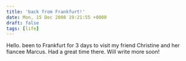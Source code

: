 ```yaml
---
title: 'back from Frankfurt!'
date: Mon, 15 Dec 2008 19:21:55 +0000
draft: false
tags: [life]
---
```


Hello. been to Frankfurt for 3 days to visit my friend Christine and her fiancee Marcus. Had a great time there. Will write more soon!